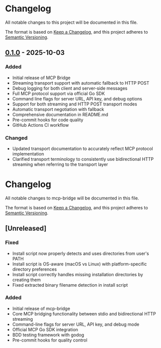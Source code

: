 # Changelog

All notable changes to this project will be documented in this file.

The format is based on [Keep a Changelog](https://keepachangelog.com/en/1.0.0/),
and this project adheres to [Semantic Versioning](https://semver.org/spec/v2.0.0.html).

## [0.1.0] - 2025-10-03

### Added
- Initial release of MCP Bridge
- Streaming transport support with automatic fallback to HTTP POST
- Debug logging for both client and server-side messages
- Full MCP protocol support via official Go SDK
- Command line flags for server URL, API key, and debug options
- Support for both streaming and HTTP POST transport modes
- Automatic transport negotiation with fallback
- Comprehensive documentation in README.md
- Pre-commit hooks for code quality
- GitHub Actions CI workflow

### Changed
- Updated transport documentation to accurately reflect MCP protocol implementation
- Clarified transport terminology to consistently use bidirectional HTTP streaming when referring to the transport layer

[0.1.0]: https://github.com/johnjansen/mcp-bridge/releases/tag/v0.1.0

# Changelog
All notable changes to mcp-bridge will be documented in this file.

The format is based on [Keep a Changelog](https://keepachangelog.com/en/1.1.0/),
and this project adheres to [Semantic Versioning](https://semver.org/spec/v2.0.0.html).

## [Unreleased]

### Fixed
- Install script now properly detects and uses directories from user's PATH
- Install script is OS-aware (macOS vs Linux) with platform-specific directory preferences
- Install script correctly handles missing installation directories by creating them
- Fixed extracted binary filename detection in install script

### Added
- Initial release of mcp-bridge
- Core MCP bridging functionality between stdio and bidirectional HTTP streaming
- Command-line flags for server URL, API key, and debug mode
- Official MCP Go SDK integration
- BDD testing framework with godog
- Pre-commit hooks for quality control
